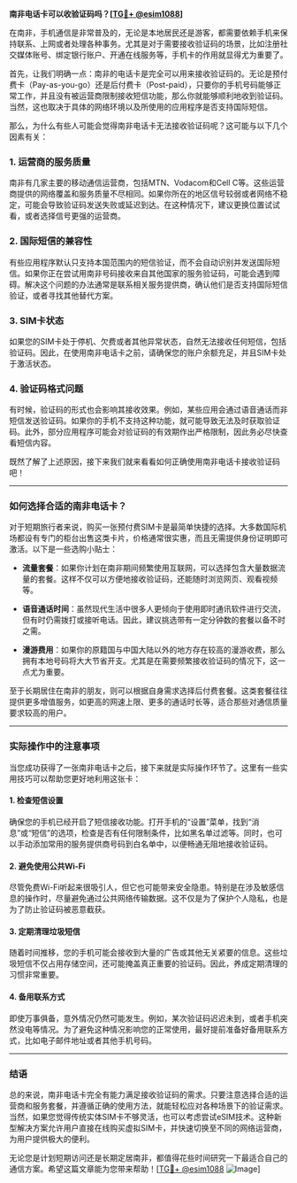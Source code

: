 **南非电话卡可以收验证码吗？[[TG💪+ @esim1088](https://t.me/s/esim1088)]**

在南非，手机通信是非常普及的，无论是本地居民还是游客，都需要依赖手机来保持联系、上网或者处理各种事务。尤其是对于需要接收验证码的场景，比如注册社交媒体账号、绑定银行账户、开通在线服务等，手机卡的作用就显得尤为重要了。

首先，让我们明确一点：南非的电话卡是完全可以用来接收验证码的。无论是预付费卡（Pay-as-you-go）还是后付费卡（Post-paid），只要你的手机号码能够正常工作，并且没有被运营商限制接收短信功能，那么你就能够顺利地收到验证码。当然，这也取决于具体的网络环境以及所使用的应用程序是否支持国际短信。

那么，为什么有些人可能会觉得南非电话卡无法接收验证码呢？这可能与以下几个因素有关：

### 1. **运营商的服务质量**
南非有几家主要的移动通信运营商，包括MTN、Vodacom和Cell C等。这些运营商提供的网络覆盖和服务质量不尽相同。如果你所在的地区信号较弱或者网络不稳定，可能会导致验证码发送失败或延迟到达。在这种情况下，建议更换位置试试看，或者选择信号更强的运营商。

### 2. **国际短信的兼容性**
有些应用程序默认只支持本国范围内的短信验证，而不会自动识别并发送国际短信。如果你正在尝试用南非号码接收来自其他国家的服务验证码，可能会遇到障碍。解决这个问题的办法通常是联系相关服务提供商，确认他们是否支持国际短信验证，或者寻找其他替代方案。

### 3. **SIM卡状态**
如果您的SIM卡处于停机、欠费或者其他异常状态，自然无法接收任何短信，包括验证码。因此，在使用南非电话卡之前，请确保您的账户余额充足，并且SIM卡处于激活状态。

### 4. **验证码格式问题**
有时候，验证码的形式也会影响其接收效果。例如，某些应用会通过语音通话而非短信发送验证码。如果你的手机不支持这种功能，就可能导致无法及时获取验证码。此外，部分应用程序可能会对验证码的有效期作出严格限制，因此务必尽快查看短信内容。

既然了解了上述原因，接下来我们就来看看如何正确使用南非电话卡接收验证码吧！

---

### 如何选择合适的南非电话卡？

对于短期旅行者来说，购买一张预付费SIM卡是最简单快捷的选择。大多数国际机场都设有专门的柜台出售这类卡片，价格通常很实惠，而且无需提供身份证明即可激活。以下是一些选购小贴士：

- **流量套餐**：如果你计划在南非期间频繁使用互联网，可以选择包含大量数据流量的套餐。这样不仅可以方便地接收验证码，还能随时浏览网页、观看视频等。
  
- **语音通话时间**：虽然现代生活中很多人更倾向于使用即时通讯软件进行交流，但有时仍需拨打或接听电话。因此，建议挑选带有一定分钟数的套餐以备不时之需。

- **漫游费用**：如果你的原籍国与中国大陆以外的地方存在较高的漫游收费，那么拥有本地号码将大大节省开支。尤其是在需要频繁接收验证码的情况下，这一点尤为重要。

至于长期居住在南非的朋友，则可以根据自身需求选择后付费套餐。这类套餐往往提供更多增值服务，如更高的网速上限、更多的通话时长等，适合那些对通信质量要求较高的用户。

---

### 实际操作中的注意事项

当您成功获得了一张南非电话卡之后，接下来就是实际操作环节了。这里有一些实用技巧可以帮助您更好地利用这张卡：

#### 1. **检查短信设置**
确保您的手机已经开启了短信接收功能。打开手机的“设置”菜单，找到“消息”或“短信”的选项，检查是否有任何限制条件，比如黑名单过滤等。同时，也可以手动添加常用的服务提供商号码到白名单中，以便畅通无阻地接收验证码。

#### 2. **避免使用公共Wi-Fi**
尽管免费Wi-Fi听起来很吸引人，但它也可能带来安全隐患。特别是在涉及敏感信息的操作时，尽量避免通过公共网络传输数据。这不仅是为了保护个人隐私，也是为了防止验证码被恶意截获。

#### 3. **定期清理垃圾短信**
随着时间推移，您的手机可能会接收到大量的广告或其他无关紧要的信息。这些垃圾短信不仅占用存储空间，还可能掩盖真正重要的验证码。因此，养成定期清理的习惯非常重要。

#### 4. **备用联系方式**
即使万事俱备，意外情况仍然可能发生。例如，某次验证码迟迟未到，或者手机突然没电等情况。为了避免这种情况影响您的正常使用，最好提前准备好备用联系方式，比如电子邮件地址或者其他手机号码。

---

### 结语

总的来说，南非电话卡完全有能力满足接收验证码的需求。只要注意选择合适的运营商和服务套餐，并遵循正确的使用方法，就能轻松应对各种场景下的验证需求。当然，如果您觉得传统实体SIM卡不够灵活，也可以考虑尝试eSIM技术。这种新型解决方案允许用户直接在线购买虚拟SIM卡，并快速切换至不同的网络运营商，为用户提供极大的便利。

无论您是计划短期访问还是长期定居南非，都值得花些时间研究一下最适合自己的通信方案。希望这篇文章能为您带来帮助！[[TG💪+ @esim1088](https://t.me/s/esim1088) ![Image](https://i.postimg.cc/4NQfJmqS/Snipaste-2025-05-13-00-14-12.png)]